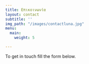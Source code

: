 ```yaml
---
title: Επικοινωνία
layout: contact
subtitle: ''
img_path: "/images/contactluna.jpg"
menu:
  main:
    weight: 5

---
```

To get in touch fill the form below.
